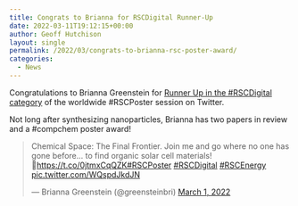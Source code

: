 ```yaml
---
title: Congrats to Brianna for RSCDigital Runner-Up
date: 2022-03-11T19:12:15+00:00
author: Geoff Hutchison
layout: single
permalink: /2022/03/congrats-to-brianna-rsc-poster-award/
categories:
  - News
---
```


Congratulations to Brianna Greenstein for [Runner Up in the \#RSCDigital category](https://twitter.com/RoySocChem/status/1502257379156676612?s=20) of the worldwide \#RSCPoster session on Twitter.

Not long after synthesizing nanoparticles, Brianna has two papers in review and a \#compchem poster award!

<blockquote class="twitter-tweet"><p lang="en" dir="ltr">Chemical Space: The Final Frontier. Join me and go where no one has gone before... to find organic solar cell materials!<br>📝<a href="https://t.co/0jtmxCqQZK">https://t.co/0jtmxCqQZK</a><a href="https://twitter.com/hashtag/RSCPoster">#RSCPoster</a> <a href="https://twitter.com/hashtag/RSCDigital">#RSCDigital</a> <a href="https://twitter.com/hashtag/RSCEnergy">#RSCEnergy</a> <a href="https://t.co/WQspdJkdJN">pic.twitter.com/WQspdJkdJN</a></p>&mdash; Brianna Greenstein (@greensteinbri) <a href="https://twitter.com/greensteinbri/status/1498629120699293703">March 1, 2022</a></blockquote> <script async src="https://platform.twitter.com/widgets.js" charset="utf-8"></script>
